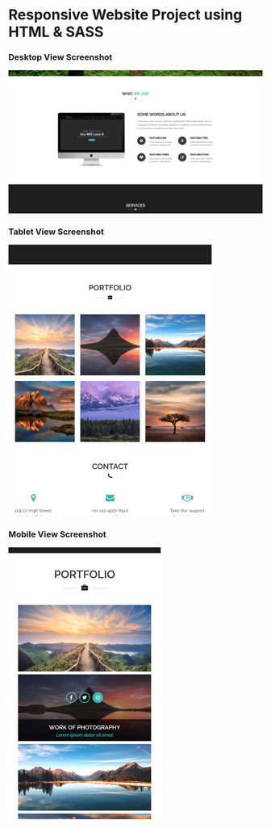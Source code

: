 # Responsive Website Project using HTML & SASS

### Desktop View Screenshot

<img src="screenshots\laptop.png" alt="Screenshot of the website desktop view" style="max-width:100%">

### Tablet View Screenshot

<img src="screenshots\tablet.png" alt="Screenshot of the website tablet view" style="max-width:80%">

### Mobile View Screenshot

<img src="screenshots\mobile.png" alt="Screenshot of the website mobile view" style="max-width:60%">
